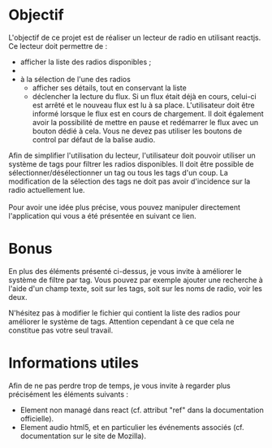 # Objectif
L'objectif de ce projet est de réaliser un lecteur de radio en utilisant reactjs. Ce lecteur doit permettre de :
<ul>
  <li>afficher la liste des radios disponibles ;<li>
  <li>
    à la sélection de l'une des radios
    <ul>
      <li>afficher ses détails, tout en conservant la liste</li>
      <li>déclencher la lecture du flux. Si un flux était déjà en cours, celui-ci est arrêté et le nouveau flux est lu à sa place. L'utilisateur doit être informé lorsque le flux est en cours de chargement. Il doit également avoir la possibilité de mettre en pause et redémarrer le flux avec un bouton dédié à cela. Vous ne devez pas utiliser les boutons de control par défaut de la balise audio.</li>
    </ul>
  </li>
</ul>
Afin de simplifier l'utilisation du lecteur, l'utilisateur doit pouvoir utiliser un système de tags pour filtrer les radios disponibles. Il doit être possible de sélectionner/désélectionner un tag ou tous les tags d'un coup. La modification de la sélection des tags ne doit pas avoir d'incidence sur la radio actuellement lue.
<br><br>
Pour avoir une idée plus précise, vous pouvez manipuler directement l'application qui vous a été présentée en suivant ce lien.

# Bonus
En plus des éléments présenté ci-dessus, je vous invite à améliorer le système de filtre par tag. Vous pouvez par exemple ajouter une recherche à l'aide d'un champ texte, soit sur les tags, soit sur les noms de radio, voir les deux.

N'hésitez pas à modifier le fichier qui contient la liste des radios pour améliorer le système de tags. Attention cependant à ce que cela ne constitue pas votre seul travail.

# Informations utiles
Afin de ne pas perdre trop de temps, je vous invite à regarder plus précisément les éléments suivants :
<ul>
  <li>Element non managé dans react (cf. attribut "ref" dans la documentation officielle).</li>
  <li>Element audio html5, et en particulier les événements associés (cf. documentation sur le site de Mozilla).</li>
<ul>
